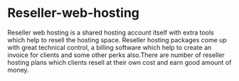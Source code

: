 # Reseller-web-hosting
Reseller web hosting is a shared hosting account itself with extra tools which help to resell  the hosting space. Reseller hosting packages come up with great technical control, a billing  software which help to create an invoice for clients and some other perks also.There are  number of reseller hosting plans which clients resell at their own cost and earn good amount  of money.
